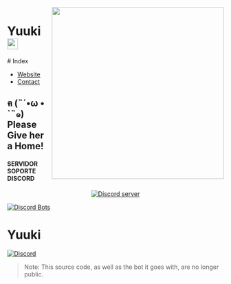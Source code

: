 <a href = 'https://discordapp.com/oauth2/authorize?client_id=365907645795794946&scope=bot&permissions=1043721303'>
    <img align="right" src="https://media.discordapp.net/attachments/414868965479940096/447618697490726912/asdd.png?width=270&height=270" height="400">
</a>

<h1> Yuuki <a href = 'https://discordapp.com/oauth2/authorize?client_id=365907645795794946&scope=bot&permissions=1043721303'>
    <img src="https://a.safe.moe/4kKNg.png" height="25">
</a></h1>
# Index

- [Website](https://mitorisia.github.io/Komugari/)
- [Contact](https://yuukibot.github.io/)


## ฅ (˵´•ω • `˵๑) Please Give her a Home!

#### SERVIDOR SOPORTE DISCORD

<p align="center">
  <a href="https://discord.gg/hZACuxT"><img src="https://discordapp.com/api/guilds/322209371704786945/widget.png?style=banner2" alt="Discord server"></a>
</p>
<a href="https://discordbots.org/bot/365949788807757834">
  <img src="https://discordbots.org/api/widget/365949788807757834.svg" alt="Discord Bots" />
</a>

# Yuuki
 
[![Discord](https://discordapp.com/api/guilds/322209371704786945/embed.png)](https://discord.gg/hZACuxT)
> Note: This source code, as well as the bot it goes with, are no longer public.
